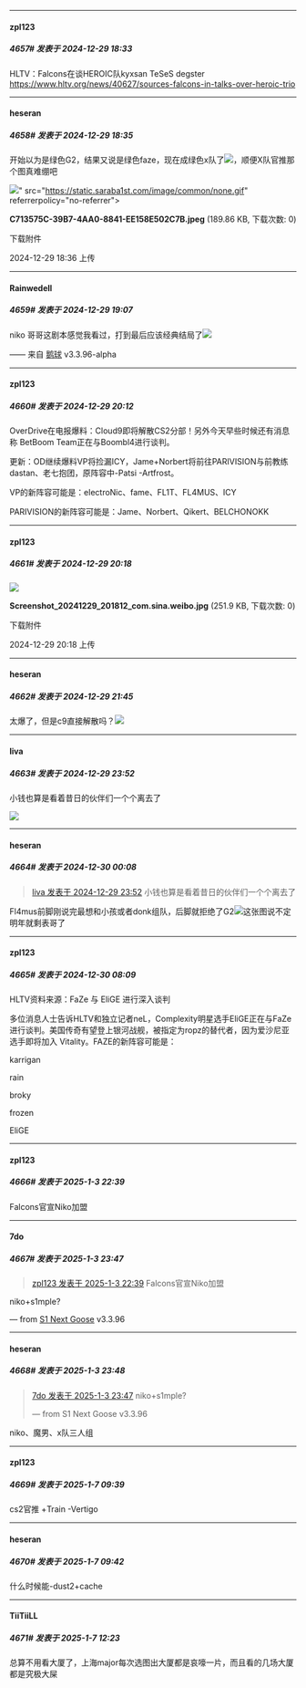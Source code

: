 ﻿*****

####  zpl123  
##### 4657#       发表于 2024-12-29 18:33

HLTV：Falcons在谈HEROIC队kyxsan TeSeS degster https://www.hltv.org/news/40627/sources-falcons-in-talks-over-heroic-trio

*****

####  heseran  
##### 4658#       发表于 2024-12-29 18:35

开始以为是绿色G2，结果又说是绿色faze，现在成绿色x队了<img src="https://static.saraba1st.com/image/smiley/face2017/067.png" referrerpolicy="no-referrer">，顺便X队官推那个图真难绷吧

<img src="https://img.saraba1st.com/forum/202412/29/183612m0vq94909a4yme29.jpeg" referrerpolicy="no-referrer">" src="https://static.saraba1st.com/image/common/none.gif" referrerpolicy="no-referrer">

<strong>C713575C-39B7-4AA0-8841-EE158E502C7B.jpeg</strong> (189.86 KB, 下载次数: 0)

下载附件

2024-12-29 18:36 上传

*****

####  Rainwedell  
##### 4659#       发表于 2024-12-29 19:07

niko 哥哥这剧本感觉我看过，打到最后应该经典结局了<img src="https://static.saraba1st.com/image/smiley/face2017/078.png" referrerpolicy="no-referrer">

—— 来自 [鹅球](https://www.pgyer.com/xfPejhuq) v3.3.96-alpha

*****

####  zpl123  
##### 4660#       发表于 2024-12-29 20:12

OverDrive在电报爆料：Cloud9即将解散CS2分部！另外今天早些时候还有消息称 BetBoom Team正在与Boombl4进行谈判。

更新：OD继续爆料VP将捡漏ICY，Jame+Norbert将前往PARIVISION与前教练dastan、老七抱团，原阵容中-Patsi -Artfrost。

VP的新阵容可能是：electroNic、fame、FL1T、FL4MUS、ICY

PARIVISION的新阵容可能是：Jame、Norbert、Qikert、BELCHONOKK 

*****

####  zpl123  
##### 4661#       发表于 2024-12-29 20:18

<img src="https://img.saraba1st.com/forum/202412/29/201826absca3zb33sbm33v.jpg" referrerpolicy="no-referrer">

<strong>Screenshot_20241229_201812_com.sina.weibo.jpg</strong> (251.9 KB, 下载次数: 0)

下载附件

2024-12-29 20:18 上传

*****

####  heseran  
##### 4662#       发表于 2024-12-29 21:45

太爆了，但是c9直接解散吗？<img src="https://static.saraba1st.com/image/smiley/face2017/101.png" referrerpolicy="no-referrer">

*****

####  liva  
##### 4663#       发表于 2024-12-29 23:52

小钱也算是看着昔日的伙伴们一个个离去了

<img src="https://cdn.z.wiki/autoupload/20241229/nMRn/2160X2880/deQ92xh-5ly5XpT3cS1o0-280.jpeg" referrerpolicy="no-referrer">

*****

####  heseran  
##### 4664#       发表于 2024-12-30 00:08

<blockquote><a href="httphttps://bbs.saraba1st.com/2b/forum.php?mod=redirect&amp;goto=findpost&amp;pid=67059176&amp;ptid=1857369" target="_blank">liva 发表于 2024-12-29 23:52</a>
小钱也算是看着昔日的伙伴们一个个离去了</blockquote>
Fl4mus前脚刚说完最想和小孩或者donk组队，后脚就拒绝了G2<img src="https://static.saraba1st.com/image/smiley/face2017/067.png" referrerpolicy="no-referrer">这张图说不定明年就剩表哥了

*****

####  zpl123  
##### 4665#       发表于 2024-12-30 08:09

HLTV资料来源：FaZe 与 EliGE 进行深入谈判

多位消息人士告诉HLTV和独立记者neL，Complexity明星选手EliGE正在与FaZe进行谈判。美国传奇有望登上银河战舰，被指定为ropz的替代者，因为爱沙尼亚选手即将加入 Vitality。FAZE的新阵容可能是：

karrigan

rain

broky

frozen

EliGE

*****

####  zpl123  
##### 4666#       发表于 2025-1-3 22:39

Falcons官宣Niko加盟


*****

####  7do  
##### 4667#       发表于 2025-1-3 23:47

<blockquote><a href="httphttps://bbs.saraba1st.com/2b/forum.php?mod=redirect&amp;goto=findpost&amp;pid=67098698&amp;ptid=1857369" target="_blank">zpl123 发表于 2025-1-3 22:39</a>
Falcons官宣Niko加盟</blockquote>
niko+s1mple?

— from [S1 Next Goose](https://www.pgyer.com/GcUxKd4w) v3.3.96

*****

####  heseran  
##### 4668#       发表于 2025-1-3 23:48

<blockquote><a href="httphttps://bbs.saraba1st.com/2b/forum.php?mod=redirect&amp;goto=findpost&amp;pid=67098970&amp;ptid=1857369" target="_blank">7do 发表于 2025-1-3 23:47</a>
niko+s1mple?

— from S1 Next Goose v3.3.96</blockquote>
niko、魔男、x队三人组

*****

####  zpl123  
##### 4669#       发表于 2025-1-7 09:39

cs2官推 +Train -Vertigo

*****

####  heseran  
##### 4670#       发表于 2025-1-7 09:42

什么时候能-dust2+cache


*****

####  TiiTiiLL  
##### 4671#       发表于 2025-1-7 12:23

总算不用看大厦了，上海major每次选图出大厦都是哀嚎一片，而且看的几场大厦都是究极大屎

